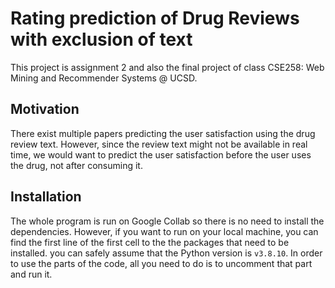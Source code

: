 # Rating prediction of Drug Reviews with exclusion of text

This project is assignment 2 and also the final project of class CSE258: Web Mining and Recommender Systems @ UCSD.

## Motivation

There exist multiple papers predicting the user satisfaction using the drug review text. However, since the review text might not be available in real time, we would want to predict the user satisfaction before the user uses the drug, not after consuming it.

## Installation

The whole program is run on Google Collab so there is no need to install the dependencies. However, if you want to run on your local machine, you can find the first line of the first cell to the the packages that need to be installed. you can safely assume that the Python version is `v3.8.10`. In order to use the parts of the code, all you need to do is to uncomment that part and run it.
